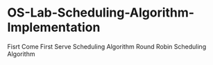 # OS-Lab-Scheduling-Algorithm-Implementation

Fisrt Come First Serve Scheduling Algorithm
Round Robin Scheduling Algorithm
